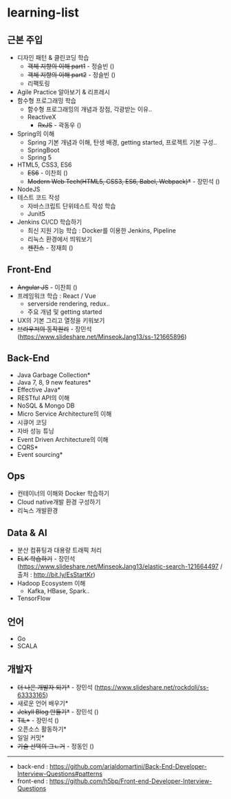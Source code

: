 # learning-list

## 근본 주입
- 디자인 패턴 & 클린코딩 학습
  - ~~객체 지향의 이해 part1~~ - 정슬빈 ()
  - ~~객체 지향의 이해 part2~~ - 정슬빈 ()
  - 리팩토링
- Agile Practice 알아보기 & 리프레시
- 함수형 프로그래밍 학습
  - 함수형 프로그래밍의 개념과 장점, 각광받는 이유..
  - ReactiveX
    - ~~RxJS~~ - 곽동우 ()
- Spring의 이해
  - Spring 기본 개념과 이해, 탄생 배경, getting started, 프로젝트 기본 구성..
  - SpringBoot
  - Spring 5
- HTML5, CSS3, ES6
  - ~~ES6~~ - 이찬희 ()
  - ~~Modern Web Tech(HTML5, CSS3, ES6, Babel, Webpack)*~~ - 장민석 ()
- NodeJS
- 테스트 코드 작성
  - 자바스크립트 단위테스트 작성 학습
  - Junit5
- Jenkins CI/CD 학습하기
  - 최신 지원 기능 학습 : Docker를 이용한 Jenkins, Pipeline
  - 리눅스 환경에서 띄워보기
  - ~~젠킨스~~ - 정재희 ()

## Front-End
- ~~Angular JS~~ - 이찬희 ()
- 프레임워크 학습 : React / Vue
  - serverside rendering, redux..
  - 주요 개념 및 getting started
- UX의 기본 그리고 열정을 키워보기
- ~~브라우저의 동작원리~~ - 장민석(https://www.slideshare.net/MinseokJang13/ss-121665896)

## Back-End
- Java Garbage Collection*
- Java 7, 8, 9 new features*
- Effective Java*
- RESTful API의 이해
- NoSQL & Mongo DB
- Micro Service Architecture의 이해
- 시큐어 코딩
- 자바 성능 튜닝
- Event Driven Architecture의 이해
- CQRS*
- Event sourcing*

## Ops
- 컨테이너의 이해와 Docker 학습하기
- Cloud native개발 환경 구성하기
- 리눅스 개발환경

## Data & AI
- 분산 컴퓨팅과 대용량 트래픽 처리
- ~~ELK 학습하기~~ - 장민석 (https://www.slideshare.net/MinseokJang13/elastic-search-121664497 / 출처 : http://bit.ly/EsStartKr)
- Hadoop Ecosystem 이해
  - Kafka, HBase, Spark..
- TensorFlow

## 언어
- Go
- SCALA

## 개발자
- ~~더 나은 개발자 되기*~~ - 장민석 (https://www.slideshare.net/rockdoli/ss-63333165) 
- 새로운 언어 배우기*
- ~~Jekyll Blog 만들기*~~ - 장민석 ()
- ~~TIL*~~ - 장민석 ()
- 오픈소스 활동하기*
- 일일 커밋*
- ~~기술 선택의 그ㄴ거~~ - 정동인 ()

---

- back-end : https://github.com/arialdomartini/Back-End-Developer-Interview-Questions#patterns
- front-end : https://github.com/h5bp/Front-end-Developer-Interview-Questions
